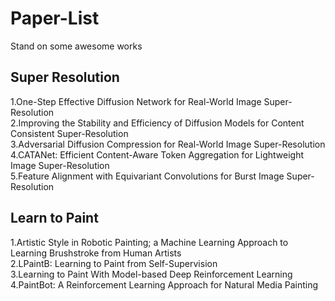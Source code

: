 # Paper-List
Stand on some awesome works

## Super Resolution
1.One-Step Effective Diffusion Network for Real-World Image Super-Resolution  
2.Improving the Stability and Efficiency of Diffusion Models for Content Consistent Super-Resolution  
3.Adversarial Diffusion Compression for Real-World Image Super-Resolution  
4.CATANet: Efficient Content-Aware Token Aggregation for Lightweight Image Super-Resolution  
5.Feature Alignment with Equivariant Convolutions for Burst Image Super-Resolution

## Learn to Paint
1.Artistic Style in Robotic Painting; a Machine Learning Approach to Learning Brushstroke from Human Artists  
2.LPaintB: Learning to Paint from Self-Supervision  
3.Learning to Paint With Model-based Deep Reinforcement Learning  
4.PaintBot: A Reinforcement Learning Approach for Natural Media Painting  

